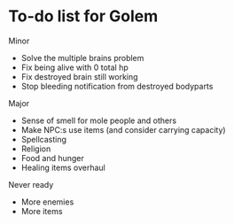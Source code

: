 # To-do list for Golem

Minor
* Solve the multiple brains problem
* Fix being alive with 0 total hp
* Fix destroyed brain still working
* Stop bleeding notification from destroyed bodyparts

Major
* Sense of smell for mole people and others
* Make NPC:s use items (and consider carrying capacity)
* Spellcasting
* Religion
* Food and hunger
* Healing items overhaul

Never ready
* More enemies
* More items